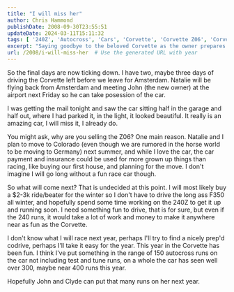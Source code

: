 ```yaml
---
title: "I will miss her"
author: Chris Hammond
publishDate: 2008-09-30T23:55:51
updateDate: 2024-03-11T15:11:32
tags: [ '240Z', 'Autocross', 'Cars', 'Corvette', 'Corvette Z06', 'Corvettez06', 'CorvetteZ06org', 'Datsun', 'Project 240Z', 'Project240z', 'Project240Zcom' ]
excerpt: "Saying goodbye to the beloved Corvette as the owner prepares for a move to Colorado, making way for more practical expenses like buying a house."
url: /2008/i-will-miss-her  # Use the generated URL with year
---
```

<p>So the final days are now ticking down. I have&#160;two, maybe three days of driving the Corvette left before we leave for Amsterdam. Natalie will be flying back from Amsterdam and meeting John (the new owner) at the airport next Friday so he can take posession of the car.</p> <p>I was getting the mail tonight and saw the car sitting half in the garage and half out, where I had parked it, in the light, it looked beautiful. It really is an amazing car, I will miss it, I already do.</p> <p>You might ask, why are you selling the Z06? One main reason. Natalie and I plan to move to Colorado (even though we are rumored in the horse world to&#160;be moving to Germany)&#160;next summer, and while I love the car, the car payment and insurance could be used for more grown up things than racing, like buying our first house, and planning for the move. I don't imagine I will go long without a fun race car though.</p> <p>So what will come next? That is undecided at this point. I will most likely buy a $2-3k ride/beater for the winter so I don't have to drive the long ass F350 all winter, and hopefully spend some time working on the 240Z to get it up and running soon. I need something fun to drive, that is for sure, but even if the 240 runs, it would take a lot of work and money to make it anywhere near as fun as the Corvette.</p> <p>I don't know what I will race next year, perhaps I'll try to find a nicely prep'd codrive, perhaps I'll take it easy for the year. This year in the Corvette has been fun. I think I've put something in the range of 150 autocross runs on the car not including test and tune runs, on a whole the car has seen well over 300, maybe near 400 runs this year.</p> <p>Hopefully John and Clyde can put that many runs on her next year.</p>

